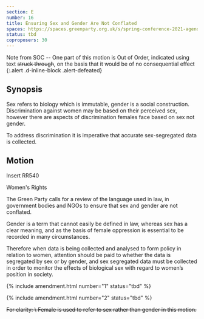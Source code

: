 ```yaml
---
section: E
number: 16
title: Ensuring Sex and Gender Are Not Conflated
spaces: https://spaces.greenparty.org.uk/s/spring-conference-2021-agenda-forum2/?contentId=78493
status: tbd
coproposers: 30
---
```

Note from SOC -- One part of this motion is
Out of Order, indicated using text ~~struck
through~~, on the basis that it would be of
no consequential effect
{:.alert .d-inline-block .alert-defeated}

## Synopsis

Sex refers to biology which is immutable, gender is a social construction.
Discrimination against women may be based on their perceived sex, however there are aspects of discrimination females face based on sex not gender.

To address discrimination it is imperative that accurate sex-segregated data is collected.

## Motion

Insert RR540

Women's Rights

The Green Party calls for a review of the language used in law, in government bodies and NGOs to ensure that sex and gender are not conflated.

Gender is a term that cannot easily be defined in law, whereas sex has a clear meaning, and as the basis of female oppression is essential to be recorded in many circumstances.

Therefore when data is being collected and analysed to form policy in relation to women, attention should be paid to whether the data is segregated by sex or by gender, and sex segregated data must be collected in order to monitor the effects of biological sex with regard to women’s position in society.

{% include amendment.html number="1" status="tbd" %}

{% include amendment.html number="2" status="tbd" %}

~~For clarity: \\
Female is used to refer to sex rather than gender in this motion.~~
